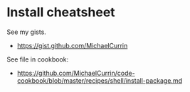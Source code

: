 # Install cheatsheet


See my gists.

- https://gist.github.com/MichaelCurrin

See file in cookbook:

- https://github.com/MichaelCurrin/code-cookbook/blob/master/recipes/shell/install-package.md
